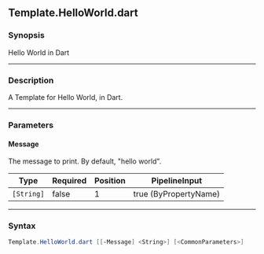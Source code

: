 Template.HelloWorld.dart
------------------------

### Synopsis
Hello World in Dart

---

### Description

A Template for Hello World, in Dart.

---

### Parameters
#### **Message**
The message to print.  By default, "hello world".

|Type      |Required|Position|PipelineInput        |
|----------|--------|--------|---------------------|
|`[String]`|false   |1       |true (ByPropertyName)|

---

### Syntax
```PowerShell
Template.HelloWorld.dart [[-Message] <String>] [<CommonParameters>]
```
